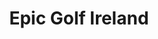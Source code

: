 ---
title: "Epic Golf Ireland"
address: "35, Killyleagh Rd, Crossgar, Downpatrick, County Down BT30 9EZ"
tel: "028 4483 2855"
county: "Down"
category: "Golf Equipment"
type: "Content"
lat: "54.397575"
lng: "-5.759062"
---